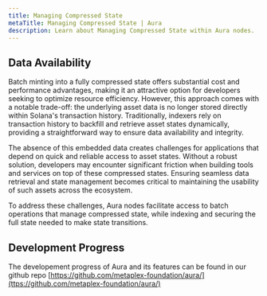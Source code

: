 ```yaml
---
title: Managing Compressed State
metaTitle: Managing Compressed State | Aura
description: Learn about Managing Compressed State within Aura nodes.
---
```



## Data Availability

Batch minting into a fully compressed state offers substantial cost and performance advantages, making it an attractive option for developers seeking to optimize resource efficiency. However, this approach comes with a notable trade-off: the underlying asset data is no longer stored directly within Solana's transaction history. Traditionally, indexers rely on transaction history to backfill and retrieve asset states dynamically, providing a straightforward way to ensure data availability and integrity.

The absence of this embedded data creates challenges for applications that depend on quick and reliable access to asset states. Without a robust solution, developers may encounter significant friction when building tools and services on top of these compressed states. Ensuring seamless data retrieval and state management becomes critical to maintaining the usability of such assets across the ecosystem.

To address these challenges, Aura nodes facilitate access to batch operations that manage compressed state, while indexing and securing the full state needed to make state transitions. 

## Development Progress

The developement progress of Aura and its features can be found in our github repo [https://github.com/metaplex-foundation/aura/](ttps://github.com/metaplex-foundation/aura/)
